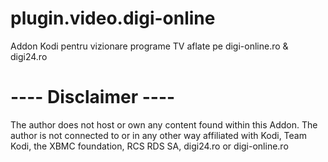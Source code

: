 plugin.video.digi-online
========================

Addon Kodi pentru vizionare programe TV aflate pe digi-online.ro & digi24.ro


 ---- Disclaimer ----
========================
The author does not host or own any content found within this Addon.
The author is not connected to or in any other way affiliated with Kodi, Team Kodi, the XBMC foundation, RCS RDS SA, digi24.ro or digi-online.ro
